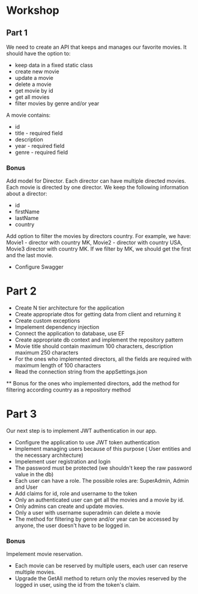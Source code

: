 # Workshop 
## Part 1
We need to create an API that keeps and manages our favorite movies. It should have the option to:
* keep data in a fixed static class
* create new movie
* update a movie
* delete a movie
* get movie by id
* get all movies 
* filter movies by genre and/or year

A movie contains:
* id
* title - required field
* description
* year - required field
* genre - required field

### Bonus
Add model for Director. Each director can have multiple directed movies. Each movie is directed by one director.
We keep the following information about a director:
* id
* firstName
* lastName
* country

Add option to filter the movies by directors country. For example, we have: Movie1 - director with country MK, Movie2 - director with country USA,
Movie3 director with country MK. If we filter by MK, we should get the first and the last movie.


* Configure Swagger


# Part 2

* Create N tier architecture for the application
* Create appropriate dtos for getting data from client and returning it
* Create custom exceptions 
* Impelement dependency injection
* Connect the application to database, use EF
* Create appropriate db context and implement the repository pattern
* Movie title should contain maximum 100 characters, description maximum 250 characters
* For the ones who implemented directors, all the fields are required with maximum length of 100 characters
* Read the connection string from the appSettings.json

** Bonus for the ones who implemented directors, add the method for filtering according country as a repository method

# Part 3
Our next step is to implement JWT authentication in our app.
* Configure the application to use JWT token authentication
* Implement managing users because of this purpose ( User entities and the necessary architecture)
* Impelement user registration and login
* The password must be protected (we shouldn't keep the raw password value in the db)
* Each user can have a role. The possible roles are: SuperAdmin, Admin and User
* Add claims for id, role and username to the token
* Only an authenticated user can get all the movies and a movie by id.
* Only admins can create and update movies.
* Only a user with username superadmin can delete a movie
* The method for filtering by genre and/or year can be accessed by anyone, the user doesn't have to be logged in.

### Bonus 
Impelement movie reservation. 
* Each movie can be reserved by multiple users, each user can reserve multiple movies.
* Upgrade the GetAll method to return only the movies reserved by the logged in user, using the id from the token's claim.



